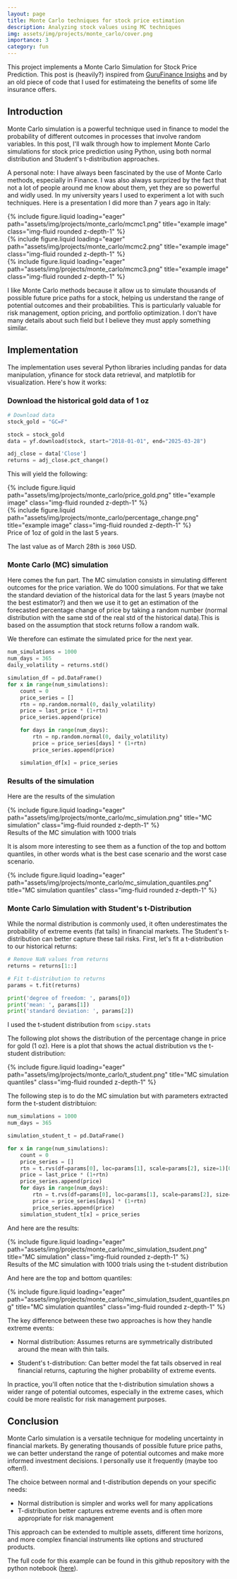 ```yaml
---
layout: page
title: Monte Carlo techniques for stock price estimation
description: Analyzing stock values using MC techniques
img: assets/img/projects/monte_carlo/cover.png
importance: 3
category: fun
---
```


This project implements a Monte Carlo Simulation for Stock Price Prediction. This post is (heavily?) inspired from [GuruFinance Insighs](https://github.com/dataman-git/codes_for_articles/blob/master/time_series_08_monte_carlo_simulation.ipynb?utm_source=ayratmurtazin.beehiiv.com&utm_medium=newsletter&utm_campaign=monte-carlo-simulation-for-time-series-probabilistic-forecasting&_bhlid=41146da02aef82ddd8485d69776814d56e3ab6fe) and by an old piece of code that I used for estimateing the benefits of some life insurance offers. 


## Introduction

Monte Carlo simulation is a powerful technique used in finance to model the probability of different outcomes in processes that involve random variables. In this post, I'll walk through how to implement Monte Carlo simulations for stock price prediction using Python, using both normal distribution and Student's t-distribution approaches. 

A personal note: I have always been fascinated by the use of Monte Carlo methods, especially in Finance. I was also always surprized by the fact that not a lot of people around me know about them, yet they are so powerful and widly used. In my university years I used to experiment a lot with such techniques. Here is a presentation I did more than 7 years ago in Italy:

<div class="row">
    <div class="col-sm mt-3 mt-md-0">
        {% include figure.liquid loading="eager" path="assets/img/projects/monte_carlo/mcmc1.png" title="example image" class="img-fluid rounded z-depth-1" %}
    </div>
    <div class="col-sm mt-3 mt-md-0">
        {% include figure.liquid loading="eager" path="assets/img/projects/monte_carlo/mcmc2.png" title="example image" class="img-fluid rounded z-depth-1" %}
    </div>
    <div class="col-sm mt-3 mt-md-0">
        {% include figure.liquid loading="eager" path="assets/img/projects/monte_carlo/mcmc3.png" title="example image" class="img-fluid rounded z-depth-1" %}
    </div>
</div>


I like Monte Carlo methods because it allow us to simulate thousands of possible future price paths for a stock, helping us understand the range of potential outcomes and their probabilities. This is particularly valuable for risk management, option pricing, and portfolio optimization. I don't have many details about such field but I believe they must apply something similar. 


## Implementation 

The implementation uses several Python libraries including pandas for data manipulation, yfinance for stock data retrieval, and matplotlib for visualization. Here's how it works:

### Download the historical gold data of 1 oz 

```python
# Download data
stock_gold = "GC=F"

stock = stock_gold
data = yf.download(stock, start="2018-01-01", end="2025-03-28")

adj_close = data['Close']
returns = adj_close.pct_change()

```

This will yield the following:

<div class="row justify-content-sm-center">
    <div class="col-sm-8 mt-3 mt-md-0">
        {% include figure.liquid path="assets/img/projects/monte_carlo/price_gold.png" title="example image" class="img-fluid rounded z-depth-1" %}
    </div>
    <div class="col-sm-4 mt-3 mt-md-0">
        {% include figure.liquid path="assets/img/projects/monte_carlo/percentage_change.png" title="example image" class="img-fluid rounded z-depth-1" %}
    </div>
</div>
<div class="caption">
    Price of 1oz of gold in the last 5 years.
</div>



The last value as of March 28th is `3060` USD. 


### Monte Carlo (MC) simulation

Here comes the fun part. The MC simulation consists in simulating different outcomes for the price variation. We do 1000 simulations. For that we take the standard deviation of the historical data for the last 5 years (maybe not the best estimator?) and then we use it to get an estimation of the forecasted percentage change of price by taking a random number (normal distribution with the same std of the real std of the historical data).This is based on the assumption that stock returns follow a random walk. 

We therefore can estimate the simulated price for the next year. 

```python
num_simulations = 1000
num_days = 365
daily_volatility = returns.std()

simulation_df = pd.DataFrame()
for x in range(num_simulations):
    count = 0
    price_series = [] 
    rtn = np.random.normal(0, daily_volatility)
    price = last_price * (1+rtn)
    price_series.append(price)

    for days in range(num_days):
        rtn = np.random.normal(0, daily_volatility)
        price = price_series[days] * (1+rtn)
        price_series.append(price)

    simulation_df[x] = price_series
```


### Results of the simulation

Here are the results of the simulation

<div class="row">
    <div class="col-sm mt-3 mt-md-0">
        {% include figure.liquid loading="eager" path="assets/img/projects/monte_carlo/mc_simulation.png" title="MC simulation" class="img-fluid rounded z-depth-1" %}
    </div>
</div>
<div class="caption">
    Results of the MC simulation with 1000 trials 
</div>

It is alsom more interesting to see them as a function of the top and bottom quantiles, in other words what is the best case scenario and the worst case scenario. 

<div class="row">
    <div class="col-sm mt-3 mt-md-0">
        {% include figure.liquid loading="eager" path="assets/img/projects/monte_carlo/mc_simulation_quantiles.png" title="MC simulation quantiles" class="img-fluid rounded z-depth-1" %}
    </div>
</div>

### Monte Carlo Simulation with Student's t-Distribution

While the normal distribution is commonly used, it often underestimates the probability of extreme events (fat tails) in financial markets. The Student's t-distribution can better capture these tail risks. First, let's fit a t-distribution to our historical returns:

```python
# Remove NaN values from returns
returns = returns[1::]

# Fit t-distribution to returns
params = t.fit(returns)

print('degree of freedom: ', params[0])
print('mean: ', params[1])
print('standard deviation: ', params[2])
```

I used the t-student distribution from `scipy.stats` 

The following plot shows the distribution of the percentage change in price for gold (1 oz). Here is a plot that shows the actual distribution vs the t-student distribution:

<div class="row">
    <div class="col-sm mt-3 mt-md-0">
        {% include figure.liquid loading="eager" path="assets/img/projects/monte_carlo/t_student.png" title="MC simulation quantiles" class="img-fluid rounded z-depth-1" %}
    </div>
</div>

The following step is to do the MC simulation but with parameters extracted form the t-student distribtuion: 

```python
num_simulations = 1000
num_days = 365

simulation_student_t = pd.DataFrame()

for x in range(num_simulations):
    count = 0
    price_series = [] 
    rtn = t.rvs(df=params[0], loc=params[1], scale=params[2], size=1)[0] 
    price = last_price * (1+rtn)
    price_series.append(price)
    for days in range(num_days):
        rtn = t.rvs(df=params[0], loc=params[1], scale=params[2], size=1)[0] 
        price = price_series[days] * (1+rtn)
        price_series.append(price)
    simulation_student_t[x] = price_series
```

And here are the results: 

<div class="row">
    <div class="col-sm mt-3 mt-md-0">
        {% include figure.liquid loading="eager" path="assets/img/projects/monte_carlo/mc_simulation_tsudent.png" title="MC simulation" class="img-fluid rounded z-depth-1" %}
    </div>
</div>
<div class="caption">
    Results of the MC simulation with 1000 trials using the t-student distribution
</div>


And here are the top and bottom quantiles: 

<div class="row">
    <div class="col-sm mt-3 mt-md-0">
        {% include figure.liquid loading="eager" path="assets/img/projects/monte_carlo/mc_simulation_tsudent_quantiles.png" title="MC simulation quantiles" class="img-fluid rounded z-depth-1" %}
    </div>
</div>


The key difference between these two approaches is how they handle extreme events:

- Normal distribution: Assumes returns are symmetrically distributed around the mean with thin tails.

- Student's t-distribution: Can better model the fat tails observed in real financial returns, capturing the higher probability of extreme events.
  
In practice, you'll often notice that the t-distribution simulation shows a wider range of potential outcomes, especially in the extreme cases, which could be more realistic for risk management purposes.



## Conclusion

Monte Carlo simulation is a versatile technique for modeling uncertainty in financial markets. By generating thousands of possible future price paths, we can better understand the range of potential outcomes and make more informed investment decisions. I personally use it frequently (maybe too often!). 

The choice between normal and t-distribution depends on your specific needs:

- Normal distribution is simpler and works well for many applications
- T-distribution better captures extreme events and is often more appropriate for risk management

This approach can be extended to multiple assets, different time horizons, and more complex financial instruments like options and structured products. 


The full code for this example can be found in this github repository with the python notebook ([here](assets/img/projects/monte_carlo/monte_carlo.ipynb)). 